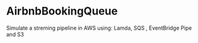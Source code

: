 # AirbnbBookingQueue
Simulate a streming pipeline in AWS using: Lamda, SQS , EventBridge Pipe and S3
